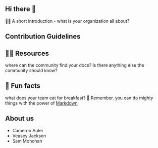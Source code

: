 ## Hi there 👋

🙋‍♀️ A short introduction - what is your organization all about?
## Contribution Guidelines
## 👩‍💻 Resources
where can the community find your docs? Is there anything else the community should know?
## 🍿 Fun facts
what does your team eat for breakfast?
🧙 Remember, you can do mighty things with the power of [Markdown](https://docs.github.com/github/writing-on-github/getting-started-with-writing-and-formatting-on-github/basic-writing-and-formatting-syntax)

## About us
- Cameron Auler
- Veasey Jackson
- Sam Monohan
